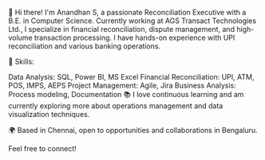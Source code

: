 👋 Hi there! I'm Anandhan S, a passionate Reconciliation Executive with a B.E. in Computer Science. Currently working at AGS Transact Technologies Ltd., I specialize in financial reconciliation, dispute management, and high-volume transaction processing. I have hands-on experience with UPI reconciliation and various banking operations.

🔧 Skills:

Data Analysis: SQL, Power BI, MS Excel
Financial Reconciliation: UPI, ATM, POS, IMPS, AEPS
Project Management: Agile, Jira
Business Analysis: Process modeling, Documentation
📚 I love continuous learning and am currently exploring more about operations management and data visualization techniques.

🌍 Based in Chennai, open to opportunities and collaborations in Bengaluru.

Feel free to connect!

